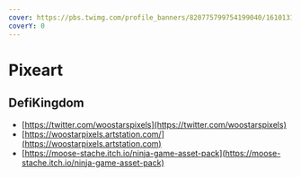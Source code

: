 ```yaml
---
cover: https://pbs.twimg.com/profile_banners/820775799754199040/1610131776/1500x500
coverY: 0
---
```


# Pixeart

## DefiKingdom

* [https://twitter.com/woostarspixels](https://twitter.com/woostarspixels)
* [https://woostarpixels.artstation.com/](https://woostarpixels.artstation.com)
* [https://moose-stache.itch.io/ninja-game-asset-pack](https://moose-stache.itch.io/ninja-game-asset-pack)
